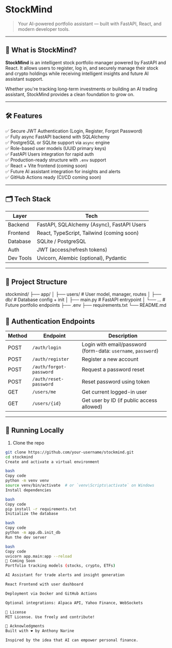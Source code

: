 # StockMind

> Your AI-powered portfolio assistant — built with FastAPI, React, and modern developer tools.

---

## 🚀 What is StockMind?

**StockMind** is an intelligent stock portfolio manager powered by FastAPI and React. It allows users to register, log in, and securely manage their stock and crypto holdings while receiving intelligent insights and future AI assistant support.

Whether you're tracking long-term investments or building an AI trading assistant, StockMind provides a clean foundation to grow on.

---

## 🛠️ Features

✅ Secure JWT Authentication (Login, Register, Forgot Password)  
✅ Fully async FastAPI backend with SQLAlchemy  
✅ PostgreSQL or SQLite support via `async` engine  
✅ Role-based user models (UUID primary keys)  
✅ FastAPI Users integration for rapid auth  
✅ Production-ready structure with `.env` support  
✅ React + Vite frontend (coming soon)  
✅ Future AI assistant integration for insights and alerts  
✅ GitHub Actions ready (CI/CD coming soon)

---

## 🗂️ Tech Stack

| Layer     | Tech                         |
|-----------|------------------------------|
| Backend   | FastAPI, SQLAlchemy (Async), FastAPI Users |
| Frontend  | React, TypeScript, Tailwind (coming soon) |
| Database  | SQLite / PostgreSQL          |
| Auth      | JWT (access/refresh tokens)  |
| Dev Tools | Uvicorn, Alembic (optional), Pydantic |

---

## 📁 Project Structure

stockmind/
├── app/
│ ├── users/ # User model, manager, routes
│ ├── db/ # Database config + init
│ ├── main.py # FastAPI entrypoint
│ └── ... # Future portfolio endpoints
├── .env
├── requirements.txt
└── README.md



## 🔐 Authentication Endpoints

| Method | Endpoint           | Description           |
|--------|--------------------|-----------------------|
| POST   | `/auth/login`      | Login with email/password (form-data: `username`, `password`) |
| POST   | `/auth/register`   | Register a new account |
| POST   | `/auth/forgot-password` | Request a password reset |
| POST   | `/auth/reset-password`  | Reset password using token |
| GET    | `/users/me`        | Get current logged-in user |
| GET    | `/users/{id}`      | Get user by ID (if public access allowed) |

---

## 🔧 Running Locally

1. Clone the repo  
```bash
git clone https://github.com/your-username/stockmind.git
cd stockmind
Create and activate a virtual environment

bash
Copy code
python -m venv venv
source venv/bin/activate  # or `venv\Scripts\activate` on Windows
Install dependencies

bash
Copy code
pip install -r requirements.txt
Initialize the database

bash
Copy code
python -m app.db.init_db
Run the dev server

bash
Copy code
uvicorn app.main:app --reload
🔮 Coming Soon
Portfolio tracking models (stocks, crypto, ETFs)

AI Assistant for trade alerts and insight generation

React Frontend with user dashboard

Deployment via Docker and GitHub Actions

Optional integrations: Alpaca API, Yahoo Finance, WebSockets

📄 License
MIT License. Use freely and contribute!

🙌 Acknowledgments
Built with ❤️ by Anthony Narine

Inspired by the idea that AI can empower personal finance.
